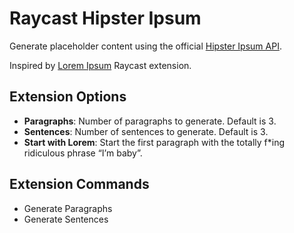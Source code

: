 # Raycast Hipster Ipsum

Generate placeholder content using the official [Hipster Ipsum API](https://hipsum.co/the-api/).

Inspired by [Lorem Ipsum](https://www.raycast.com/AntonNiklasson/lorem-ipsum) Raycast extension.

## Extension Options

- **Paragraphs**: Number of paragraphs to generate. Default is 3.
- **Sentences**: Number of sentences to generate. Default is 3.
- **Start with Lorem**: Start the first paragraph with the totally f*ing ridiculous phrase “I’m baby”.

## Extension Commands

- Generate Paragraphs
- Generate Sentences